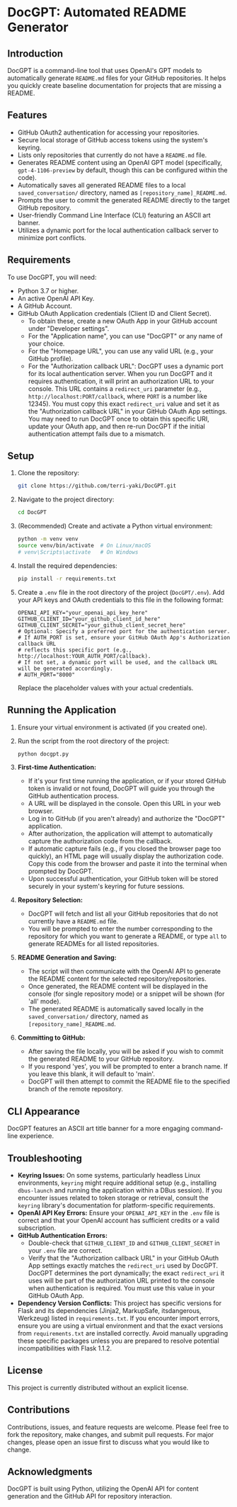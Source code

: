 # DocGPT: Automated README Generator

## Introduction

DocGPT is a command-line tool that uses OpenAI's GPT models to automatically generate `README.md` files for your GitHub repositories. It helps you quickly create baseline documentation for projects that are missing a README.

## Features

*   GitHub OAuth2 authentication for accessing your repositories.
*   Secure local storage of GitHub access tokens using the system's keyring.
*   Lists only repositories that currently do not have a `README.md` file.
*   Generates README content using an OpenAI GPT model (specifically, `gpt-4-1106-preview` by default, though this can be configured within the code).
*   Automatically saves all generated README files to a local `saved_conversation/` directory, named as `[repository_name]_README.md`.
*   Prompts the user to commit the generated README directly to the target GitHub repository.
*   User-friendly Command Line Interface (CLI) featuring an ASCII art banner.
*   Utilizes a dynamic port for the local authentication callback server to minimize port conflicts.

## Requirements

To use DocGPT, you will need:

*   Python 3.7 or higher.
*   An active OpenAI API Key.
*   A GitHub Account.
*   GitHub OAuth Application credentials (Client ID and Client Secret).
    *   To obtain these, create a new OAuth App in your GitHub account under "Developer settings".
    *   For the "Application name", you can use "DocGPT" or any name of your choice.
    *   For the "Homepage URL", you can use any valid URL (e.g., your GitHub profile).
    *   For the "Authorization callback URL": DocGPT uses a dynamic port for its local authentication server. When you run DocGPT and it requires authentication, it will print an authorization URL to your console. This URL contains a `redirect_uri` parameter (e.g., `http://localhost:PORT/callback`, where `PORT` is a number like 12345). You must copy this exact `redirect_uri` value and set it as the "Authorization callback URL" in your GitHub OAuth App settings. You may need to run DocGPT once to obtain this specific URI, update your OAuth app, and then re-run DocGPT if the initial authentication attempt fails due to a mismatch.

## Setup

1.  Clone the repository:
    ```bash
    git clone https://github.com/terri-yaki/DocGPT.git
    ```
2.  Navigate to the project directory:
    ```bash
    cd DocGPT
    ```
3.  (Recommended) Create and activate a Python virtual environment:
    ```bash
    python -m venv venv
    source venv/bin/activate  # On Linux/macOS
    # venv\Scripts\activate   # On Windows
    ```
4.  Install the required dependencies:
    ```bash
    pip install -r requirements.txt
    ```
5.  Create a `.env` file in the root directory of the project (`DocGPT/.env`). Add your API keys and OAuth credentials to this file in the following format:
    ```env
    OPENAI_API_KEY="your_openai_api_key_here"
    GITHUB_CLIENT_ID="your_github_client_id_here"
    GITHUB_CLIENT_SECRET="your_github_client_secret_here"
    # Optional: Specify a preferred port for the authentication server.
    # If AUTH_PORT is set, ensure your GitHub OAuth App's Authorization callback URL
    # reflects this specific port (e.g., http://localhost:YOUR_AUTH_PORT/callback).
    # If not set, a dynamic port will be used, and the callback URL will be generated accordingly.
    # AUTH_PORT="8000"
    ```
    Replace the placeholder values with your actual credentials.

## Running the Application

1.  Ensure your virtual environment is activated (if you created one).
2.  Run the script from the root directory of the project:
    ```bash
    python docgpt.py
    ```
3.  **First-time Authentication:**
    *   If it's your first time running the application, or if your stored GitHub token is invalid or not found, DocGPT will guide you through the GitHub authentication process.
    *   A URL will be displayed in the console. Open this URL in your web browser.
    *   Log in to GitHub (if you aren't already) and authorize the "DocGPT" application.
    *   After authorization, the application will attempt to automatically capture the authorization code from the callback.
    *   If automatic capture fails (e.g., if you closed the browser page too quickly), an HTML page will usually display the authorization code. Copy this code from the browser and paste it into the terminal when prompted by DocGPT.
    *   Upon successful authentication, your GitHub token will be stored securely in your system's keyring for future sessions.

4.  **Repository Selection:**
    *   DocGPT will fetch and list all your GitHub repositories that do not currently have a `README.md` file.
    *   You will be prompted to enter the number corresponding to the repository for which you want to generate a README, or type `all` to generate READMEs for all listed repositories.

5.  **README Generation and Saving:**
    *   The script will then communicate with the OpenAI API to generate the README content for the selected repository/repositories.
    *   Once generated, the README content will be displayed in the console (for single repository mode) or a snippet will be shown (for 'all' mode).
    *   The generated README is automatically saved locally in the `saved_conversation/` directory, named as `[repository_name]_README.md`.

6.  **Committing to GitHub:**
    *   After saving the file locally, you will be asked if you wish to commit the generated README to your GitHub repository.
    *   If you respond 'yes', you will be prompted to enter a branch name. If you leave this blank, it will default to 'main'.
    *   DocGPT will then attempt to commit the README file to the specified branch of the remote repository.

## CLI Appearance

DocGPT features an ASCII art title banner for a more engaging command-line experience.

## Troubleshooting

*   **Keyring Issues:** On some systems, particularly headless Linux environments, `keyring` might require additional setup (e.g., installing `dbus-launch` and running the application within a DBus session). If you encounter issues related to token storage or retrieval, consult the `keyring` library's documentation for platform-specific requirements.
*   **OpenAI API Key Errors:** Ensure your `OPENAI_API_KEY` in the `.env` file is correct and that your OpenAI account has sufficient credits or a valid subscription.
*   **GitHub Authentication Errors:**
    *   Double-check that `GITHUB_CLIENT_ID` and `GITHUB_CLIENT_SECRET` in your `.env` file are correct.
    *   Verify that the "Authorization callback URL" in your GitHub OAuth App settings exactly matches the `redirect_uri` used by DocGPT. DocGPT determines the port dynamically; the exact `redirect_uri` it uses will be part of the authorization URL printed to the console when authentication is required. You must use this value in your GitHub OAuth App.
*   **Dependency Version Conflicts:** This project has specific versions for Flask and its dependencies (Jinja2, MarkupSafe, itsdangerous, Werkzeug) listed in `requirements.txt`. If you encounter import errors, ensure you are using a virtual environment and that the exact versions from `requirements.txt` are installed correctly. Avoid manually upgrading these specific packages unless you are prepared to resolve potential incompatibilities with Flask 1.1.2.

## License

This project is currently distributed without an explicit license.

## Contributions

Contributions, issues, and feature requests are welcome. Please feel free to fork the repository, make changes, and submit pull requests. For major changes, please open an issue first to discuss what you would like to change.

## Acknowledgments

DocGPT is built using Python, utilizing the OpenAI API for content generation and the GitHub API for repository interaction.
